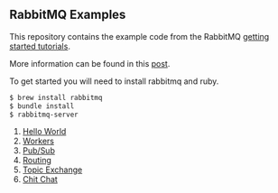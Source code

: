 ## RabbitMQ Examples

This repository contains the example code from the RabbitMQ [getting
started tutorials](http://www.rabbitmq.com/getstarted.html).

More information can be found in this [post](http://www.mokhan.ca/ruby/2014/10/10/rabbitmq.html).

To get started you will need to install rabbitmq and ruby.

```bash
$ brew install rabbitmq
$ bundle install
$ rabbitmq-server
```

1. [Hello World](lib/1-hello/)
2. [Workers](lib/2-workers/)
3. [Pub/Sub](lib/3-pubsub/)
4. [Routing](lib/4-routing/)
5. [Topic Exchange](lib/5-topic-exchange/)
6. [Chit Chat](lib/6-chit-chat/)
